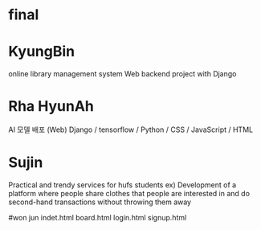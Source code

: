 # final

# KyungBin
online library management system
Web backend project with Django

# Rha HyunAh
AI 모델 배포 (Web)
Django / tensorflow / Python / CSS / JavaScript / HTML

# Sujin
Practical and trendy services for hufs students 
ex) Development of a platform where people share clothes that people are interested in and do second-hand transactions without throwing them away

#won jun
indet.html board.html login.html signup.html

